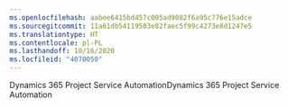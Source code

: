 ```yaml
---
ms.openlocfilehash: aabee6415bd457c005ad9082f6a95c776e15adce
ms.sourcegitcommit: 11a61db54119503e82faec5f99c4273e8d1247e5
ms.translationtype: HT
ms.contentlocale: pl-PL
ms.lasthandoff: 10/16/2020
ms.locfileid: "4070050"
---
```

<span data-ttu-id="9d3a1-101">Dynamics 365 Project Service Automation</span><span class="sxs-lookup"><span data-stu-id="9d3a1-101">Dynamics 365 Project Service Automation</span></span>
